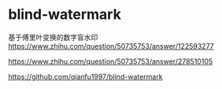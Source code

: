 # blind-watermark
基于傅里叶变换的数字盲水印  
https://www.zhihu.com/question/50735753/answer/122593277  

https://www.zhihu.com/question/50735753/answer/278510105  

https://github.com/qianfu1997/blind-watermark